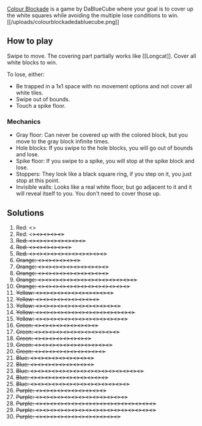 [Colour Blockade](https://play.fancade.com/61474448D48FB22C) is a game by DaBlueCube where your goal is to cover up the white squares while avoiding the multiple lose conditions to win.
[[/uploads/colourblockadedabluecube.png]]

## How to play

Swipe to move. The covering part partially works like [[Longcat]]. Cover all white blocks to win. 

To lose, either:

* Be trapped in a 1x1 space with no movement options and not cover all white tiles.
* Swipe out of bounds.
* Touch a spike floor.

### Mechanics

* Gray floor: Can never be covered up with the colored block, but you move to the gray block infinite times.
* Hole blocks: If you swipe to the hole blocks, you will go out of bounds and lose.
* Spike floor: If you swipe to a spike, you will stop at the spike block and lose.
* Stoppers: They look like a black square ring, if you step on it, you just stop at this point.
* Invisible walls: Looks like a real white floor, but go adjacent to it and it will reveal itself to you. You don't need to cover those up.

## Solutions

1. Red: <<N>>
2. Red: <<S>><<W>><<N>><<E>><<S>>
3. Red: <<E>><<N>><<W>><<S>><<E>><<N>><<E>><<S>>
4. Red: <<E>><<N>><<E>><<S>><<W>><<S>>
5. Red: <<S>><<E>><<N>><<W>><<S>><<E>><<N>><<W>><<S>><<E>><<N>>
6. Orange: <<E>><<N>><<E>><<N>><<W>><<S>>
7. Orange: <<E>><<N>><<W>><<S>><<E>><<S>><<W>><<N>><<E>><<S>>
8. Orange: <<N>><<E>><<S>><<W>><<N>><<E>><<N>><<W>><<S>><<E>>
9. Orange: <<E>><<N>><<W>><<S>><<E>><<N>><<W>><<S>><<W>><<N>><<E>><<S>><<W>><<N>>
10. Orange: <<N>><<S>><<E>><<N>><<W>><<N>><<E>><<S>><<W>><<N>><<E>><<N>><<E>>
11. Yellow: <<E>><<N>><<W>><<S>><<E>><<N>><<W>><<S>><<E>><<S>><<W>>
12. Yellow: <<W>><<E>><<N>><<S>><<W>><<E>><<N>><<E>><<W>>
13. Yellow: <<N>><<E>><<S>><<W>><<N>><<E>><<S>><<E>><<S>><<W>><<N>><<E>>
14. Yellow: <<E>><<S>><<W>><<N>><<E>><<N>><<E>><<W>><<N>><<E>><<S>><<W>><<N>><<E>>
15. Yellow: <<S>><<W>><<N>><<E>><<S>><<W>><<N>><<E>><<S>><<W>><<N>><<E>><<S>>
16. Green: <<W>><<S>><<E>><<N>><<W>><<N>><<E>><<S>><<W>>
17. Green: <<N>><<E>><<N>><<E>><<S>><<E>><<S>><<W>><<S>><<W>><<N>><<W>>
18. Green: <<N>><<E>><<S>><<W>><<N>><<S>><<W>><<N>>
19. Green: <<E>><<N>><<W>><<S>><<E>><<N>><<W>><<S>><<E>><<N>><<W>>
20. Green: <<W>><<E>><<N>><<W>><<N>><<E>><<S>><<N>><<W>><<S>>
21. Blue: <<E>><<S>><<E>><<N>><<E>><<S>><<W>><<N>><<W>>
22. Blue: <<S>><<E>><<N>><<W>><<S>><<E>><<N>><<E>><<S>>
23. Blue: <<S>><<E>><<N>><<S>><<W>><<N>><<E>><<N>><<W>><<S>><<E>><<S>><<W>><<N>><<E>><<S>>
24. Blue: <<S>><<W>><<N>><<E>><<S>><<W>><<N>><<W>><<N>><<E>><<S>>
25. Blue: <<S>><<W>><<N>><<E>><<S>><<W>><<N>><<E>><<S>><<W>><<S>><<E>><<N>><<W>>
26. Purple: <<S>><<W>><<S>><<N>><<E>><<S>><<W>><<E>><<N>><<W>>
27. Purple: <<E>><<S>><<W>><<S>><<E>><<N>><<W>><<S>><<N>><<W>><<S>><<E>><<S>>
28. Purple: <<S>><<W>><<S>><<E>><<N>><<E>><<S>><<W>><<S>><<W>><<S>><<E>><<W>><<N>><<E>><<N>><<S>>
29. Purple: <<E>><<S>><<W>><<S>><<E>><<W>><<N>><<S>><<E>><<N>><<W>><<N>><<E>><<S>><<W>><<S>><<W>>
30. Purple: <<W>><<S>><<W>><<S>><<W>><<S>><<W>><<S>><<W>><<S>><<N>><<E>>